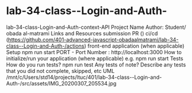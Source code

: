 # lab-34-class--Login-and-Auth-
  
lab-34-class-Login-and-Auth-context-API
Project Name Author: Student/ obada al-matrami 
Links and Resources submission PR ()
 ci/cd (https://github.com/401-advanced-javascript-obadaalmatrami/lab-34-class--Login-and-Auth-/actions) front-end application (when applicable) Setup npm run start
PORT - Port Number : http://localhost:3000 
How to initialize/run your application (where applicable) e.g. npm run start 
Tests How do you run tests? 
npm run test 
Any tests of note? Describe any tests that you did not complete, skipped, etc 
UML 
/mnt/c/Users/std14/projects/ltuc/401/lab-34-class--Login-and-Auth-/src/assets/IMG_20200307_205534.jpg